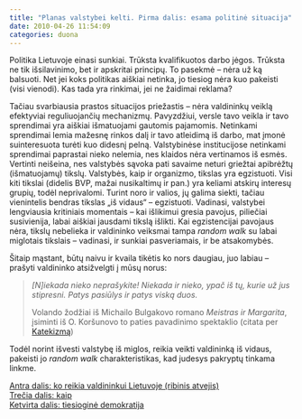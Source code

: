 ```yaml
---
title: "Planas valstybei kelti. Pirma dalis: esama politinė situacija"
date: 2010-04-26 11:54:09
categories: duona
---
```


Politika Lietuvoje einasi sunkiai. Trūksta kvalifikuotos darbo jėgos. Trūksta ne tik išsilavinimo, bet ir apskritai principų. To pasekmė – nėra už ką balsuoti. Net jei koks politikas aiškiai netinka, jo tiesiog nėra kuo pakeisti (visi vienodi). Kas tada yra rinkimai, jei ne žaidimai reklama?

Tačiau svarbiausia prastos situacijos priežastis – nėra valdininkų veiklą efektyviai reguliuojančių mechanizmų. Pavyzdžiui, versle tavo veikla ir tavo sprendimai yra aiškiai išmatuojami gautomis pajamomis. Netinkami sprendimai lemia mažesnę rinkos dalį ir tavo atleidimą iš darbo, mat įmonė suinteresuota turėti kuo didesnį pelną. Valstybinėse institucijose netinkami sprendimai paprastai nieko nelemia, nes klaidos nėra vertinamos iš esmės. Vertinti neišeina, nes valstybės sąvoka pati savaime neturi griežtai apibrėžtų (išmatuojamų) tikslų. Valstybės, kaip ir organizmo, tikslas yra egzistuoti. Visi kiti tikslai (didelis BVP, mažai nusikaltimų ir pan.) yra keliami atskirų interesų grupių, todėl neprivalomi. Turint noro ir valios, jų galima siekti, tačiau vienintelis bendras tikslas „iš vidaus“ – egzistuoti. Vadinasi, valstybei lengviausia kritiniais momentais – kai išlikimui gresia pavojus, piliečiai susivienija, labai aiškiai jausdami tikslą išlikti. Kai egzistencijai pavojaus nėra, tikslų nebelieka ir valdininko veiksmai tampa *random walk* su labai miglotais tikslais – vadinasi, ir sunkiai pasveriamais, ir be atsakomybės.

Šitaip mąstant, būtų naivu ir kvaila tikėtis ko nors daugiau, juo labiau – prašyti valdininko atsižvelgti į mūsų norus:

> *[N]iekada nieko neprašykite! Niekada ir nieko, ypač iš tų, kurie už jus stipresni. Patys pasiūlys ir patys viską duos.*
>
> Volando žodžiai iš Michailo Bulgakovo romano *Meistras ir Margarita*, įsiminti iš O. Koršunovo to paties pavadinimo spektaklio (citata per [Katekizmą](http://katekizmas.group.lt/text/kitakalbiai/bulgakovas/meistras%20ir%20margarita.html))

Todėl norint išvesti valstybę iš miglos, reikia veikti valdininką iš vidaus, pakeisti jo *random walk* charakteristikas, kad judesys pakryptų tinkama linkme.

[Antra dalis: ko reikia valdininkui Lietuvoje (ribinis atvejis)](https://duona.wordpress.com/2010/04/27/planas-valstybei-kelti-antra-dalis-ko-reikia-valdininkui-lietuvoje-ribinis-atvejis/)\
 [Trečia dalis: kaip](https://duona.wordpress.com/2010/04/28/planas-valstybei-kelti-trecia-dalis-kaip/)\
 [Ketvirta dalis: tiesioginė demokratija](https://duona.wordpress.com/2010/05/02/planas-valstybei-kelti-ketvirta-dalis-tiesiogine-demokratija/)
